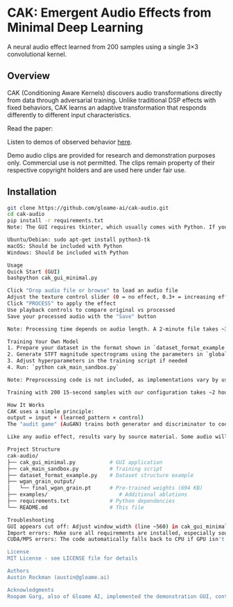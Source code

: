 # CAK: Emergent Audio Effects from Minimal Deep Learning

A neural audio effect learned from 200 samples using a single 3×3 convolutional kernel.

## Overview

CAK (Conditioning Aware Kernels) discovers audio transformations directly from data through adversarial training. Unlike traditional DSP effects with fixed behaviors, CAK learns an adaptive transformation that responds differently to different input characteristics.

Read the paper: 

Listen to demos of observed behavior [here](https://drive.google.com/drive/folders/1SRRxOFX6zX1jJoMMP-KKnqdN4D2U38O3?usp=drive_link).


Demo audio clips are provided for research and demonstration purposes only. Commercial use is not permitted. The clips remain property of their respective copyright holders and are used here under fair use.

## Installation

```bash
git clone https://github.com/gloame-ai/cak-audio.git
cd cak-audio
pip install -r requirements.txt
Note: The GUI requires tkinter, which usually comes with Python. If you get an import error:

Ubuntu/Debian: sudo apt-get install python3-tk
macOS: Should be included with Python
Windows: Should be included with Python

Usage
Quick Start (GUI)
bashpython cak_gui_minimal.py

Click "Drop audio file or browse" to load an audio file
Adjust the texture control slider (0 = no effect, 0.3+ = increasing effect)
Click "PROCESS" to apply the effect
Use playback controls to compare original vs processed
Save your processed audio with the "Save" button

Note: Processing time depends on audio length. A 2-minute file takes ~3-4 seconds on Apple Silicon.

Training Your Own Model
1. Prepare your dataset in the format shown in `dataset_format_example.py`
2. Generate STFT magnitude spectrograms using the parameters in `global_normalization_stats.json` (or adapt to your needs)
3. Adjust hyperparameters in the training script if needed
4. Run: `python cak_main_sandbox.py`

Note: Preprocessing code is not included, as implementations vary by use case. The expected format is magnitude spectrograms (2048 FFT, 512 hop) saved as .npz files with accompanying JSON metadata.

Training with 200 15-second samples with our configuration takes ~2 hours for 100 epochs on Apple M4 (48GB). We have found that the model generalizes meaningfully by epoch 75, it is worth experimenting with different checkpoints to see what your model has learned along the way.

How It Works
CAK uses a simple principle:
output = input + (learned_pattern × control)
The "audit game" (AuGAN) trains both generator and discriminator to cooperate in verifying that the control value was correctly applied, leading to learned transformations. Users should feel free to experiment with alternate kernel configurations or attempting to encode specific attributes paired with the control value. This is an area of research we are performing, with some promising results, but more ablations are needed. 

Like any audio effect, results vary by source material. Some audio will result in a more nuanced effect than others. We have found that transient heavy material (like percussion/drum loops) respond very well to this implementation of the CAK processor. Further, dense mid-range spectra with rich harmonic content appears to generate a temporal smearing effect, similar to what one may find in a chorus or phaser. We also acknowledge the limitations of mono outputs in the GUI. As we are introducing a baseline method, future applications will include stereo with further research. Happy experimenting! 

Project Structure
cak-audio/
├── cak_gui_minimal.py           # GUI application
├── cak_main_sandbox.py          # Training script  
├── dataset_format_example.py    # Dataset structure example
├── wgan_grain_output/
│   └── final_wgan_grain.pt      # Pre-trained weights (694 KB)
├── examples/                       # Additional ablations
├── requirements.txt             # Python dependencies
└── README.md                    # This file

Troubleshooting
GUI appears cut off: Adjust window_width (line ~560) in cak_gui_minimal.py
Import errors: Make sure all requirements are installed, especially sounddevice for audio playback
CUDA/MPS errors: The code automatically falls back to CPU if GPU isn't available

License
MIT License - see LICENSE file for details

Authors
Austin Rockman (austin@gloame.ai)

Acknowledgments
Roopam Garg, also of Gloame AI, implemented the demonstration GUI, contributed to identity preservation logic, and provided iterative feedback.
